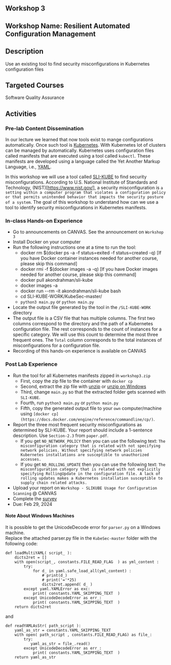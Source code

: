 ## Workshop 3

## Workshop Name: Resilient Automated Configuration Management 

## Description 

Use an existing tool to find security misconfigurations in Kubernetes configuration files 

## Targeted Courses 

Software Quality Assurance 

## Activities 

### Pre-lab Content Dissemination 

In our lecture we learned that now tools exist to mange configurations automatically. Once such tool is [Kubernetes](https://kubernetes.io/). With Kubernetes lot of clusters can be managed by automatically. Kubernetes uses configuration files called manifests that are executed using a tool called `kubectl`. These manifests are developed using a language called the Yet Another Markup Language, i.e., [YAML](https://yaml.org/). 

In this workshop we will use a tool called [SLI-KUBE](https://hub.docker.com/repository/docker/akondrahman/sli-kube) to find security misconfigurations. According to U.S. National Institute of Standards and Technology, (NIST)[https://www.nist.gov/], a security misconfiguration is `a setting within a computer program that violates a configuration policy or that permits unintended behavior that impacts the security posture of a system`. The goal of this workshop to understand how can we use a tool to identify security misconfigurations in Kubernetes manifests.  



### In-class Hands-on Experience 

- Go to announcements on CANVAS. See the announcement on `Workshop 3`
- Install Docker on your computer 
- Run the following instructions one at a time to run the tool: 
  - docker rm $(docker ps -a -f status=exited -f status=created -q) [If you have Docker container instances needed for another course, please skip this command]
  - docker rmi -f $(docker images -a -q) [If you have Docker images needed for another course, please skip this command]
  - docker pull akondrahman/sli-kube 
  - docker images -a 
  - docker run --rm -it akondrahman/sli-kube bash 
  - cd SLI-KUBE-WORK/KubeSec-master/ 
  - `python3 main.py` or `python main.py`  
- Locate the output file generated by the tool in the `/SLI-KUBE-WORK` directory 
- The output file is a CSV file that has multiple columns. The first two columns correspond to the directory and the path of a Kubernetes configuration file. The rest corresponds to the count of instances for a specific category. We will use this count to determine the most three frequent ones. The `Total` column corresponds to the total instances of misconfigurations for a configuration file.  
- Recording of this hands-on experience is available on CANVAS 

### Post Lab Experience
- Run the tool for all Kubernetes manifests zipped in `workshop3.zip` 
  - First, copy the zip file to the container with `docker cp` 
  - Second, extract the zip file with [unzip](https://linuxize.com/post/how-to-unzip-files-in-linux/) or [unzip on Windows](https://gnuwin32.sourceforge.net/packages/unzip.htm)
  - Third, change `main.py` so that the extracted folder gets scanned with `SLI-KUBE`. 
  - Fourth, run `python3 main.py` or `python main.py`  
  - Fifth, copy the generated output file to your `own` computer/machine using `[docker cp](https://docs.docker.com/engine/reference/commandline/cp/)`.  
- Report the three most frequent security misconfigurations as determined by SLI-KUBE. Your report should include a 1-sentence description. Use `Section-2.3` from `paper.pdf`. 
    - If you get `NO_NETWORK_POLICY` then you can use the following text: `The misconfiguration category that is related with not specifying network policies. Without specifying network policies Kubernetes installations are susceptible to unauthorized accesses.`
    - If you get `NO_ROLLING_UPDATE` then you can use the following text: `The misconfiguration category that is related with not explicitly specifying RollingUpdate in the configuration file. A lack of rolling updates makes a Kubernetes installation susceptible to supply chain related attacks.`     
- Upload your report on `Workshop - SLIKUBE Usage for Configuration Scanning` @ CANVAS 
- Complete the [survey](https://auburn.qualtrics.com/jfe/form/SV_ekBpwjd4TkT1tpc)
- Due: Feb 29, 2024

#### Note About Windows Machines

It is possible to get the UnicodeDecode error for `parser.py` on a Windows machine.  
Replace the attached parser.py file in the `KubeSec-master` folder with the following code:
```
def loadMultiYAML( script_ ):
    dicts2ret = []
    with open(script_, constants.FILE_READ_FLAG  ) as yml_content :
        try:
            for d_ in yaml.safe_load_all(yml_content) :
                # print(d_)
                # print('='*25)
                dicts2ret.append( d_ )
        except yaml.YAMLError as exc:
            print( constants.YAML_SKIPPING_TEXT  )   
        except UnicodeDecodeError as err_:
            print( constants.YAML_SKIPPING_TEXT  )   
    return dicts2ret  
```

and 

```
def readYAMLAsStr( path_script ):
    yaml_as_str = constants.YAML_SKIPPING_TEXT
    with open( path_script , constants.FILE_READ_FLAG) as file_:
        try:
           yaml_as_str = file_.read() 
        except UnicodeDecodeError as err_:
            print( constants.YAML_SKIPPING_TEXT  )  
    return yaml_as_str
```